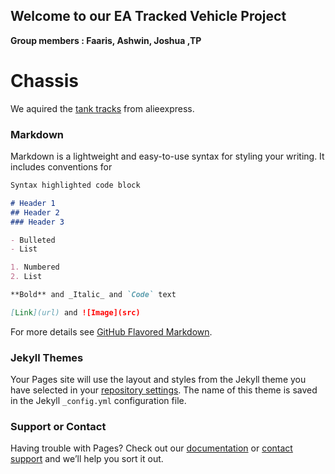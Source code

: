 ## Welcome to our EA Tracked Vehicle Project 
<body>
  <b> Group members : Faaris, Ashwin, Joshua ,TP </b>
</body>

# Chassis

We aquired the [tank tracks](https://www.aliexpress.com/item/32894272875.html?spm=a2g0o.productlist.0.0.d3cb19bd9sfepC&algo_pvid=d9c07dbd-8843-46c1-b17d-9126fe397c92&algo_expid=d9c07dbd-8843-46c1-b17d-9126fe397c92-7&btsid=cbdd70e1-9060-4310-8902-0427e99a4df9&ws_ab_test=searchweb0_0,searchweb201602_3,searchweb201603_55) from alieexpress.
### Markdown

Markdown is a lightweight and easy-to-use syntax for styling your writing. It includes conventions for

```markdown
Syntax highlighted code block

# Header 1
## Header 2
### Header 3

- Bulleted
- List

1. Numbered
2. List

**Bold** and _Italic_ and `Code` text

[Link](url) and ![Image](src)
```

For more details see [GitHub Flavored Markdown](https://guides.github.com/features/mastering-markdown/).

### Jekyll Themes

Your Pages site will use the layout and styles from the Jekyll theme you have selected in your [repository settings](https://github.com/QaysFaaris23/EA/settings). The name of this theme is saved in the Jekyll `_config.yml` configuration file.

### Support or Contact

Having trouble with Pages? Check out our [documentation](https://help.github.com/categories/github-pages-basics/) or [contact support](https://github.com/contact) and we’ll help you sort it out.

